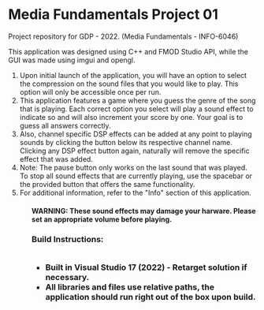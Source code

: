 # Media Fundamentals Project 01

Project repository for GDP - 2022. (Media Fundamentals - INFO-6046) 

<p>This application was designed using C++ and FMOD Studio API, while the GUI was made using imgui and opengl.

<ol>
<li> Upon initial launch of the application, you will have an option to select the compression on the sound files that you would like to play. This option will only be accessible once per run.
<li> This application features a game where you guess the genre of the song that is playing. Each correct option you select will play a sound effect to indicate so and will also increment your score by one. Your goal is to guess all answers correctly. 
<li> Also, channel specific DSP effects can be added at any point to playing sounds by clicking the button below its respective channel name. Clicking any DSP effect button again, naturally will remove the specific effect that was added.
<li> Note: The pause button only works on the last sound that was played. To stop all sound effects that are currently playing, use the spacebar or the provided button that offers the same functionality.
<li> For additional information, refer to the "Info" section of this application.
<ol>
  
<h4> WARNING: These sound effects may damage your harware. Please set an appropriate volume before playing.

<h3/> Build Instructions: <br/><br/>
<ul>
<li> Built in Visual Studio 17 (2022) - Retarget solution if necessary.
<li> All libraries and files use relative paths, the application should run right out of the box upon build.
<ul/>
